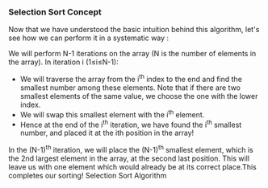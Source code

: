 ### Selection Sort Concept

Now that we have understood the basic intuition behind this algorithm, let's see how we can perform it in a systematic way :

We will perform N-1 iterations on the array (N is the number of elements in the array). In iteration i (1≤i≤N-1):

   - We will traverse the array from the i<sup>th</sup> index to the end and find the smallest number among these elements. Note that if there are two smallest elements of the same value, we choose the one with the lower index.
   - We will swap this smallest element with the i<sup>th</sup> element.
   - Hence at the end of the i<sup>th</sup> iteration, we have found the i<sup>th</sup> smallest number, and placed it at the ith position in the array!

In the (N-1)<sup>th</sup> iteration, we will place the (N-1)<sup>th</sup> smallest element, which is the 2nd largest element in the array, at the second last position. This will leave us with one element which would already be at its correct place.This completes our sorting!
Selection Sort Algorithm
